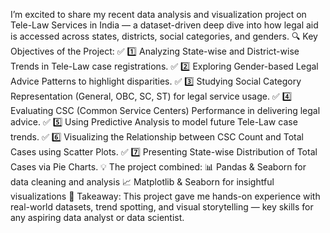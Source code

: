 I’m excited to share my recent data analysis and visualization project on Tele-Law Services in India — a dataset-driven deep dive into how legal aid is accessed across states, districts, social categories, and genders.
🔍 Key Objectives of the Project:
✅ 1️⃣ Analyzing State-wise and District-wise Trends in Tele-Law case registrations.
✅ 2️⃣ Exploring Gender-based Legal Advice Patterns to highlight disparities.
✅ 3️⃣ Studying Social Category Representation (General, OBC, SC, ST) for legal service usage.
✅ 4️⃣ Evaluating CSC (Common Service Centers) Performance in delivering legal advice.
✅ 5️⃣ Using Predictive Analysis to model future Tele-Law case trends.
✅ 6️⃣ Visualizing the Relationship between CSC Count and Total Cases using Scatter Plots.
✅ 7️⃣ Presenting State-wise Distribution of Total Cases via Pie Charts.
💡 The project combined:
 📊 Pandas & Seaborn for data cleaning and analysis
 📈 Matplotlib & Seaborn for insightful visualizations
🎯 Takeaway:
 This project gave me hands-on experience with real-world datasets, trend spotting, and visual storytelling — key skills for any aspiring data analyst or data scientist.
